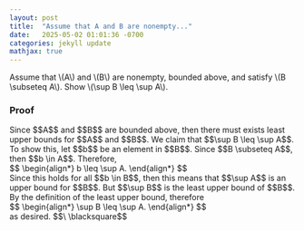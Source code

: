 ```yaml
---
layout: post
title:  "Assume that A and B are nonempty..."
date:   2025-05-02 01:01:36 -0700
categories: jekyll update
mathjax: true
---
```

<div class="stmt">
Assume that \(A\) and \(B\) are nonempty, bounded above, and satisfy \(B \subseteq A\). Show \(\sup B \leq \sup A\).
</div>
<h3>Proof</h3>
Since $$A$$ and $$B$$ are bounded above, then there must exists least upper bounds for $$A$$ and $$B$$. We claim that $$\sup B \leq \sup A$$. To show this, let $$b$$ be an element in $$B$$. Since $$B \subseteq A$$, then $$b \in A$$. Therefore, 
<div>
$$
\begin{align*}
b \leq \sup A.
\end{align*}
$$
</div>
Since this holds for all $$b \in B$$, then this means that $$\sup A$$ is an upper bound for $$B$$. But $$\sup B$$ is the least upper bound of $$B$$. By the definition of the least upper bound, therefore
<div>
$$
\begin{align*}
\sup B \leq \sup A.
\end{align*}
$$
</div>
as desired. $$\ \blacksquare$$


